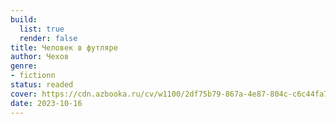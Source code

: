 ```yaml
---
build:
  list: true
  render: false
title: Человек в футляре
author: Чехов
genre:
- fictionn
status: readed
cover: https://cdn.azbooka.ru/cv/w1100/2df75b79-867a-4e87-804c-c6c44fa731dd.jpg
date: 2023-10-16
---
```


